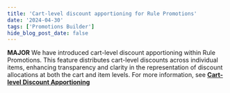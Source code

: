 ```yaml
---
title: 'Cart-level discount apportioning for Rule Promotions'
date: '2024-04-30'
tags: ['Promotions Builder']
hide_blog_post_date: false
---
```

**MAJOR** We have introduced cart-level discount apportioning within Rule Promotions. This feature distributes cart-level discounts across individual items, enhancing transparency and clarity in the representation of discount allocations at both the cart and item levels. For more information, see **[Cart-level Discount Apportioning](/docs/commerce-cloud/rule-promotions/overview#cart-level-discount-apportioning)**
